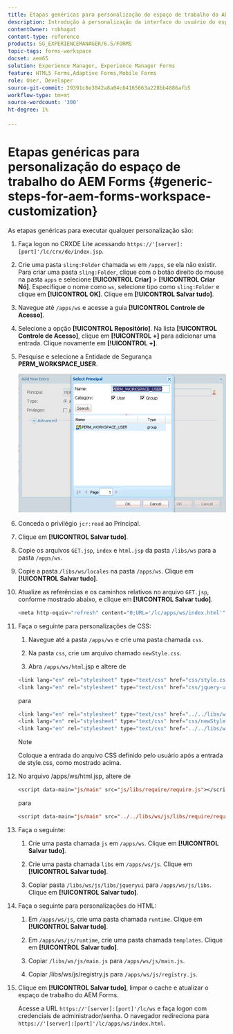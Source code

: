 ```yaml
---
title: Etapas genéricas para personalização do espaço de trabalho do AEM Forms
description: Introdução à personalização da interface do usuário do espaço de trabalho do Adobe Experience Manager Forms.
contentOwner: robhagat
content-type: reference
products: SG_EXPERIENCEMANAGER/6.5/FORMS
topic-tags: forms-workspace
docset: aem65
solution: Experience Manager, Experience Manager Forms
feature: HTML5 Forms,Adaptive Forms,Mobile Forms
role: User, Developer
source-git-commit: 29391c8e3042a8a04c64165663a228bb4886afb5
workflow-type: tm+mt
source-wordcount: '300'
ht-degree: 1%

---
```


# Etapas genéricas para personalização do espaço de trabalho do AEM Forms {#generic-steps-for-aem-forms-workspace-customization}

As etapas genéricas para executar qualquer personalização são:

1. Faça logon no CRXDE Lite acessando `https://'[server]:[port]'/lc/crx/de/index.jsp`.
1. Crie uma pasta `sling:Folder` chamada `ws` em `/apps`, se ela não existir. Para criar uma pasta `sling:Folder`, clique com o botão direito do mouse na pasta `apps` e selecione **[!UICONTROL Criar]** > **[!UICONTROL Criar Nó]**. Especifique o nome como `ws`, selecione tipo como `sling:Folder` e clique em **[!UICONTROL OK]**. Clique em **[!UICONTROL Salvar tudo]**.
1. Navegue até `/apps/ws` e acesse a guia **[!UICONTROL Controle de Acesso]**.
1. Selecione a opção **[!UICONTROL Repositório]**. Na lista **[!UICONTROL Controle de Acesso]**, clique em **[!UICONTROL +]** para adicionar uma entrada. Clique novamente em **[!UICONTROL +]**.
1. Pesquise e selecione a Entidade de Segurança **PERM_WORKSPACE_USER**.

   ![Selecione a entidade de segurança PERM_WORKSPACE_USER como parte das etapas genéricas para personalizar o HTML Workspace](assets/perm_workspace_user.png)

1. Conceda o privilégio `jcr:read` ao Principal.
1. Clique em **[!UICONTROL Salvar tudo]**.
1. Copie os arquivos `GET.jsp`, `index` e `html.jsp` da pasta `/libs/ws` para a pasta `/apps/ws`.
1. Copie a pasta `/libs/ws/locales` na pasta `/apps/ws`. Clique em **[!UICONTROL Salvar tudo]**.
1. Atualize as referências e os caminhos relativos no arquivo `GET.jsp`, conforme mostrado abaixo, e clique em **[!UICONTROL Salvar tudo]**.

   ```javascript
   <meta http-equiv="refresh" content="0;URL='/lc/apps/ws/index.html'" />
   ```

1. Faça o seguinte para personalizações de CSS:

   1. Navegue até a pasta `/apps/ws` e crie uma pasta chamada `css`.

   1. Na pasta `css`, crie um arquivo chamado `newStyle.css`.

   1. Abra `/apps/ws/html`.jsp e altere de

   ```javascript
   <link lang="en" rel="stylesheet" type="text/css" href="css/style.css" />
   <link lang="en" rel="stylesheet" type="text/css" href="css/jquery-ui.css"/>
   ```

   para

   ```javascript
   <link lang="en" rel="stylesheet" type="text/css" href="../../libs/ws/css/style.css" />
   <link lang="en" rel="stylesheet" type="text/css" href="css/newStyle.css" />
   <link lang="en" rel="stylesheet" type="text/css" href="../../libs/ws/css/jquery-ui.css"/>
   ```

   >[!NOTE]
   >
   >Coloque a entrada do arquivo CSS definido pelo usuário após a entrada de style.css, como mostrado acima.

1. No arquivo /apps/ws/html.jsp, altere de

   ```jsp
   <script data-main="js/main" src="js/libs/require/require.js"></script>
   ```

   para

   ```jsp
   <script data-main="js/main" src="../../libs/ws/js/libs/require/require.js"></script>
   ```

1. Faça o seguinte:

   1. Crie uma pasta chamada `js` em `/apps/ws`. Clique em **[!UICONTROL Salvar tudo]**.

   1. Crie uma pasta chamada `libs` em `/apps/ws/js`. Clique em **[!UICONTROL Salvar tudo]**.

   1. Copiar pasta `/libs/ws/js/libs/jqueryui` para `/apps/ws/js/libs`. Clique em **[!UICONTROL Salvar tudo]**.

1. Faça o seguinte para personalizações do HTML:

   1. Em `/apps/ws/js`, crie uma pasta chamada `runtime`. Clique em **[!UICONTROL Salvar tudo]**.

   1. Em `/apps/ws/js/runtime`, crie uma pasta chamada `templates`. Clique em **[!UICONTROL Salvar tudo]**.

   1. Copiar `/libs/ws/js/main.js` para `/apps/ws/js/main.js`.

   1. Copiar /libs/ws/js/registry.js para `/apps/ws/js/registry.js`.

1. Clique em **[!UICONTROL Salvar tudo]**, limpar o cache e atualizar o espaço de trabalho do AEM Forms.

   Acesse a URL `https://'[server]:[port]'/lc/ws` e faça logon com credenciais de administrador/senha. O navegador redireciona para `https://'[server]:[port]'/lc/apps/ws/index.html`.
